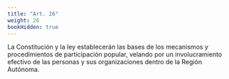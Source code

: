 ```yaml
---
title: "Art. 26"
weight: 26
bookHidden: true
---
```


La Constitución y la ley establecerán las bases de los mecanismos y procedimientos de participación popular, velando por un involucramiento efectivo de las personas y sus organizaciones dentro de la Región Autónoma.
